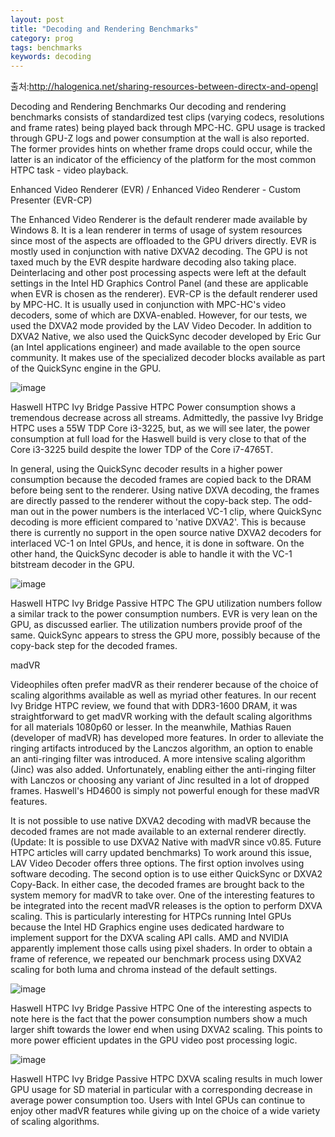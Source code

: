 ```yaml
---
layout: post
title: "Decoding and Rendering Benchmarks"
category: prog
tags: benchmarks
keywords: decoding
---
```


출처:http://halogenica.net/sharing-resources-between-directx-and-opengl

Decoding and Rendering Benchmarks
Our decoding and rendering benchmarks consists of standardized test clips (varying codecs, resolutions and frame rates) being played back through MPC-HC. GPU usage is tracked through GPU-Z logs and power consumption at the wall is also reported. The former provides hints on whether frame drops could occur, while the latter is an indicator of the efficiency of the platform for the most common HTPC task - video playback.

Enhanced Video Renderer (EVR) / Enhanced Video Renderer - Custom Presenter (EVR-CP)

The Enhanced Video Renderer is the default renderer made available by Windows 8. It is a lean renderer in terms of usage of system resources since most of the aspects are offloaded to the GPU drivers directly. EVR is mostly used in conjunction with native DXVA2 decoding. The GPU is not taxed much by the EVR despite hardware decoding also taking place. Deinterlacing and other post processing aspects were left at the default settings in the Intel HD Graphics Control Panel (and these are applicable when EVR is chosen as the renderer). EVR-CP is the default renderer used by MPC-HC. It is usually used in conjunction with MPC-HC's video decoders, some of which are DXVA-enabled. However, for our tests, we used the DXVA2 mode provided by the LAV Video Decoder. In addition to DXVA2 Native, we also used the QuickSync decoder developed by Eric Gur (an Intel applications engineer) and made available to the open source community. It makes use of the specialized decoder blocks available as part of the QuickSync engine in the GPU.

![image](https://dejaloser.github.io/resource/image/55350.png)


Haswell HTPC  Ivy Bridge Passive HTPC
Power consumption shows a tremendous decrease across all streams. Admittedly, the passive Ivy Bridge HTPC uses a 55W TDP Core i3-3225, but, as we will see later, the power consumption at full load for the Haswell build is very close to that of the Core i3-3225 build despite the lower TDP of the Core i7-4765T.

In general, using the QuickSync decoder results in a higher power consumption because the decoded frames are copied back to the DRAM before being sent to the renderer. Using native DXVA decoding, the frames are directly passed to the renderer without the copy-back step. The odd-man out in the power numbers is the interlaced VC-1 clip, where QuickSync decoding is more efficient compared to 'native DXVA2'. This is because there is currently no support in the open source native DXVA2 decoders for interlaced VC-1 on Intel GPUs, and hence, it is done in software. On the other hand, the QuickSync decoder is able to handle it with the VC-1 bitstream decoder in the GPU.

![image](https://dejaloser.github.io/resource/image/55349.png)

Haswell HTPC  Ivy Bridge Passive HTPC
The GPU utilization numbers follow a similar track to the power consumption numbers. EVR is very lean on the GPU, as discussed earlier. The utilization numbers provide proof of the same. QuickSync appears to stress the GPU more, possibly because of the copy-back step for the decoded frames.

madVR

Videophiles often prefer madVR as their renderer because of the choice of scaling algorithms available as well as myriad other features. In our recent Ivy Bridge HTPC review, we found that with DDR3-1600 DRAM, it was straightforward to get madVR working with the default scaling algorithms for all materials 1080p60 or lesser. In the meanwhile, Mathias Rauen (developer of madVR) has developed more features. In order to alleviate the ringing artifacts introduced by the Lanczos algorithm, an option to enable an anti-ringing filter was introduced. A more intensive scaling algorithm (Jinc) was also added. Unfortunately, enabling either the anti-ringing filter with Lanczos or choosing any variant of Jinc resulted in a lot of dropped frames. Haswell's HD4600 is simply not powerful enough for these madVR features.

It is not possible to use native DXVA2 decoding with madVR because the decoded frames are not made available to an external renderer directly. (Update: It is possible to use DXVA2 Native with madVR since v0.85. Future HTPC articles will carry updated benchmarks) To work around this issue, LAV Video Decoder offers three options. The first option involves using software decoding. The second option is to use either QuickSync or DXVA2 Copy-Back. In either case, the decoded frames are brought back to the system memory for madVR to take over. One of the interesting features to be integrated into the recent madVR releases is the option to perform DXVA scaling. This is particularly interesting for HTPCs running Intel GPUs because the Intel HD Graphics engine uses dedicated hardware to implement support for the DXVA scaling API calls. AMD and NVIDIA apparently implement those calls using pixel shaders. In order to obtain a frame of reference, we repeated our benchmark process using DXVA2 scaling for both luma and chroma instead of the default settings.


![image](https://dejaloser.github.io/resource/image/55352.png)

Haswell HTPC  Ivy Bridge Passive HTPC
One of the interesting aspects to note here is the fact that the power consumption numbers show a much larger shift towards the lower end when using DXVA2 scaling. This points to more power efficient updates in the GPU video post processing logic.

![image](https://dejaloser.github.io/resource/image/55351.png)

Haswell HTPC  Ivy Bridge Passive HTPC
DXVA scaling results in much lower GPU usage for SD material in particular with a corresponding decrease in average power consumption too. Users with Intel GPUs can continue to enjoy other madVR features while giving up on the choice of a wide variety of scaling algorithms.